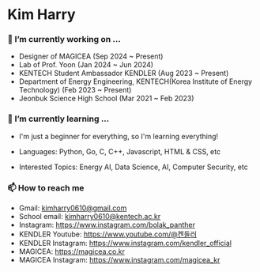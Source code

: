 # Kim Harry

<!--
**kimharry/kimharry** is a ✨ _special_ ✨ repository because its `README.md` (this file) appears on your GitHub profile.

Here are some ideas to get you started:
-->

### 🔭 I’m currently working on ...

- Designer of MAGICEA (Sep 2024 ~ Present)
- Lab of Prof. Yoon (Jan 2024 ~ Jun 2024)
- KENTECH Student Ambassador KENDLER (Aug 2023 ~ Present)
- Department of Energy Engineering, KENTECH(Korea Institute of Energy Technology) (Feb 2023 ~ Present)
- Jeonbuk Science High School (Mar 2021 ~ Feb 2023)

### 🌱 I’m currently learning ...

- I'm just a beginner for everything, so I'm learning everything!
- Languages: Python, Go, C, C++, Javascript, HTML & CSS, etc
- Interested Topics: Energy AI, Data Science, AI, Computer Security, etc

    <!-- - 👯 I’m looking to collaborate on ... -->
    <!-- 🤔 I’m looking for help with ... -->
    <!-- - 💬 Ask me about ... -->

### 📫 How to reach me

- Gmail: kimharry0610@gmail.com
- School email: kimharry0610@kentech.ac.kr
- Instagram: https://www.instagram.com/bolak_panther
- KENDLER Youtube: https://www.youtube.com/@켄들러
- KENDLER Instagram: https://www.instagram.com/kendler_official
- MAGICEA: https://magicea.co.kr
- MAGICEA Instagram: https://www.instagram.com/magicea_kr
  <!-- - 😄 Pronouns: ... -->
  <!-- ⚡ Fun fact: ... -->
